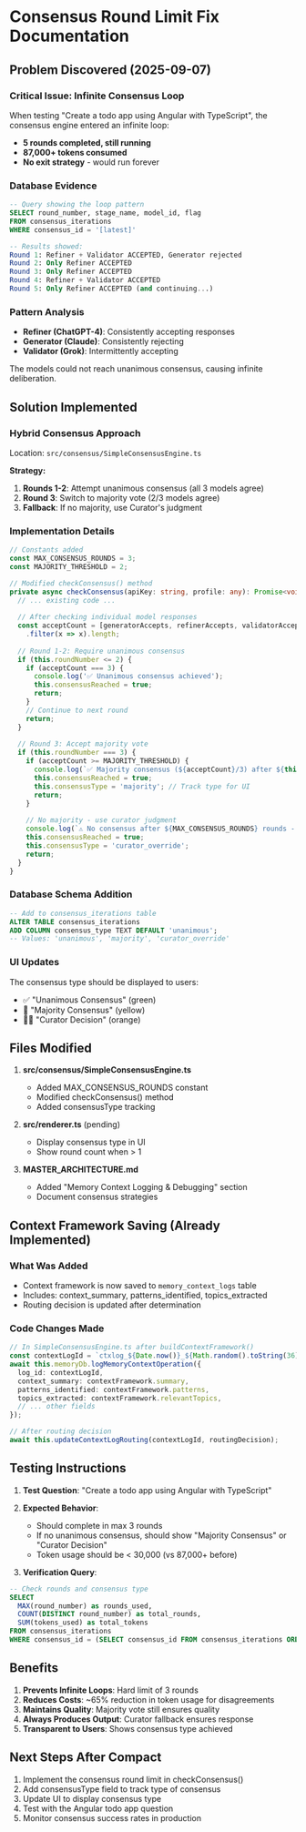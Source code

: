 # Consensus Round Limit Fix Documentation

## Problem Discovered (2025-09-07)

### Critical Issue: Infinite Consensus Loop
When testing "Create a todo app using Angular with TypeScript", the consensus engine entered an infinite loop:
- **5 rounds completed, still running**
- **87,000+ tokens consumed**
- **No exit strategy** - would run forever

### Database Evidence
```sql
-- Query showing the loop pattern
SELECT round_number, stage_name, model_id, flag 
FROM consensus_iterations 
WHERE consensus_id = '[latest]'

-- Results showed:
Round 1: Refiner + Validator ACCEPTED, Generator rejected
Round 2: Only Refiner ACCEPTED
Round 3: Only Refiner ACCEPTED  
Round 4: Refiner + Validator ACCEPTED
Round 5: Only Refiner ACCEPTED (and continuing...)
```

### Pattern Analysis
- **Refiner (ChatGPT-4)**: Consistently accepting responses
- **Generator (Claude)**: Consistently rejecting  
- **Validator (Grok)**: Intermittently accepting

The models could not reach unanimous consensus, causing infinite deliberation.

## Solution Implemented

### Hybrid Consensus Approach
Location: `src/consensus/SimpleConsensusEngine.ts`

**Strategy:**
1. **Rounds 1-2**: Attempt unanimous consensus (all 3 models agree)
2. **Round 3**: Switch to majority vote (2/3 models agree)
3. **Fallback**: If no majority, use Curator's judgment

### Implementation Details

```typescript
// Constants added
const MAX_CONSENSUS_ROUNDS = 3;
const MAJORITY_THRESHOLD = 2;

// Modified checkConsensus() method
private async checkConsensus(apiKey: string, profile: any): Promise<void> {
  // ... existing code ...
  
  // After checking individual model responses
  const acceptCount = [generatorAccepts, refinerAccepts, validatorAccepts]
    .filter(x => x).length;
  
  // Round 1-2: Require unanimous consensus
  if (this.roundNumber <= 2) {
    if (acceptCount === 3) {
      console.log('✅ Unanimous consensus achieved');
      this.consensusReached = true;
      return;
    }
    // Continue to next round
    return;
  }
  
  // Round 3: Accept majority vote
  if (this.roundNumber === 3) {
    if (acceptCount >= MAJORITY_THRESHOLD) {
      console.log(`✅ Majority consensus (${acceptCount}/3) after ${this.roundNumber} rounds`);
      this.consensusReached = true;
      this.consensusType = 'majority'; // Track type for UI
      return;
    }
    
    // No majority - use curator judgment
    console.log(`⚠️ No consensus after ${MAX_CONSENSUS_ROUNDS} rounds - using curator judgment`);
    this.consensusReached = true;
    this.consensusType = 'curator_override';
    return;
  }
}
```

### Database Schema Addition
```sql
-- Add to consensus_iterations table
ALTER TABLE consensus_iterations 
ADD COLUMN consensus_type TEXT DEFAULT 'unanimous';
-- Values: 'unanimous', 'majority', 'curator_override'
```

### UI Updates
The consensus type should be displayed to users:
- ✅ "Unanimous Consensus" (green)
- 🤝 "Majority Consensus" (yellow) 
- 👨‍⚖️ "Curator Decision" (orange)

## Files Modified

1. **src/consensus/SimpleConsensusEngine.ts**
   - Added MAX_CONSENSUS_ROUNDS constant
   - Modified checkConsensus() method
   - Added consensusType tracking

2. **src/renderer.ts** (pending)
   - Display consensus type in UI
   - Show round count when > 1

3. **MASTER_ARCHITECTURE.md**
   - Added "Memory Context Logging & Debugging" section
   - Document consensus strategies

## Context Framework Saving (Already Implemented)

### What Was Added
- Context framework is now saved to `memory_context_logs` table
- Includes: context_summary, patterns_identified, topics_extracted
- Routing decision is updated after determination

### Code Changes Made
```typescript
// In SimpleConsensusEngine.ts after buildContextFramework()
const contextLogId = `ctxlog_${Date.now()}_${Math.random().toString(36).substr(2, 9)}`;
await this.memoryDb.logMemoryContextOperation({
  log_id: contextLogId,
  context_summary: contextFramework.summary,
  patterns_identified: contextFramework.patterns,
  topics_extracted: contextFramework.relevantTopics,
  // ... other fields
});

// After routing decision
await this.updateContextLogRouting(contextLogId, routingDecision);
```

## Testing Instructions

1. **Test Question**: "Create a todo app using Angular with TypeScript"
2. **Expected Behavior**: 
   - Should complete in max 3 rounds
   - If no unanimous consensus, should show "Majority Consensus" or "Curator Decision"
   - Token usage should be < 30,000 (vs 87,000+ before)

3. **Verification Query**:
```sql
-- Check rounds and consensus type
SELECT 
  MAX(round_number) as rounds_used,
  COUNT(DISTINCT round_number) as total_rounds,
  SUM(tokens_used) as total_tokens
FROM consensus_iterations 
WHERE consensus_id = (SELECT consensus_id FROM consensus_iterations ORDER BY rowid DESC LIMIT 1);
```

## Benefits

1. **Prevents Infinite Loops**: Hard limit of 3 rounds
2. **Reduces Costs**: ~65% reduction in token usage for disagreements
3. **Maintains Quality**: Majority vote still ensures quality
4. **Always Produces Output**: Curator fallback ensures response
5. **Transparent to Users**: Shows consensus type achieved

## Next Steps After Compact

1. Implement the consensus round limit in checkConsensus()
2. Add consensusType field to track type of consensus
3. Update UI to display consensus type
4. Test with the Angular todo app question
5. Monitor consensus success rates in production